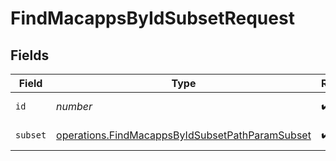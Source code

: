 # FindMacappsByIdSubsetRequest


## Fields

| Field                                                                                                                     | Type                                                                                                                      | Required                                                                                                                  | Description                                                                                                               |
| ------------------------------------------------------------------------------------------------------------------------- | ------------------------------------------------------------------------------------------------------------------------- | ------------------------------------------------------------------------------------------------------------------------- | ------------------------------------------------------------------------------------------------------------------------- |
| `id`                                                                                                                      | *number*                                                                                                                  | :heavy_check_mark:                                                                                                        | ID to filter by                                                                                                           |
| `subset`                                                                                                                  | [operations.FindMacappsByIdSubsetPathParamSubset](../../../sdk/models/operations/findmacappsbyidsubsetpathparamsubset.md) | :heavy_check_mark:                                                                                                        | Subset to filter by                                                                                                       |